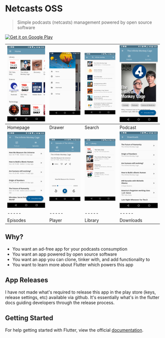 # Netcasts OSS

> Simple podcasts (netcasts) management powered by open source software

<a href='https://play.google.com/store/apps/details?id=io.eemp.netcastsOSS&pcampaignid=MKT-Other-global-all-co-prtnr-py-PartBadge-Mar2515-1'>
  <img alt='Get it on Google Play' src='https://play.google.com/intl/en_us/badges/images/generic/en_badge_web_generic.png'/>
</a>

|![Homepage](images/netcastsOSS_home.png)|![Drawer](images/netcastsOSS_drawer.png)|![Search](images/netcastsOSS_search.png)|![Podcast](images/netcastsOSS_podcast.png)
|-----|-----|-----|-----|
|Homepage|Drawer|Search|Podcast|
|![Episodes](images/netcastsOSS_episodes.png)|![Player](images/netcastsOSS_player.png)|![Library](images/netcastsOSS_library.png)|![Downloads](images/netcastsOSS_downloads.png)
|-----|-----|-----|-----|
|Episodes|Player|Library|Downloads|

## Why?

* You want an ad-free app for your podcasts consumption
* You want an app powered by open source software
* You want an app you can clone, tinker with, and add functionality to
* You want to learn more about Flutter which powers this app

## App Releases

I have not made what's required to release this app in the play store
(keys, release settings, etc) available via github.  It's essentially
what's in the flutter docs guiding developers through the release process.

## Getting Started

For help getting started with Flutter, view the official
[documentation](https://flutter.io/).
